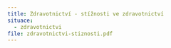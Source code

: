```yaml
---
title: Zdravotnictví - stížnosti ve zdravotnictví
situace:
  - zdravotnictvi
file: zdravotnictvi-stiznosti.pdf
---
```

